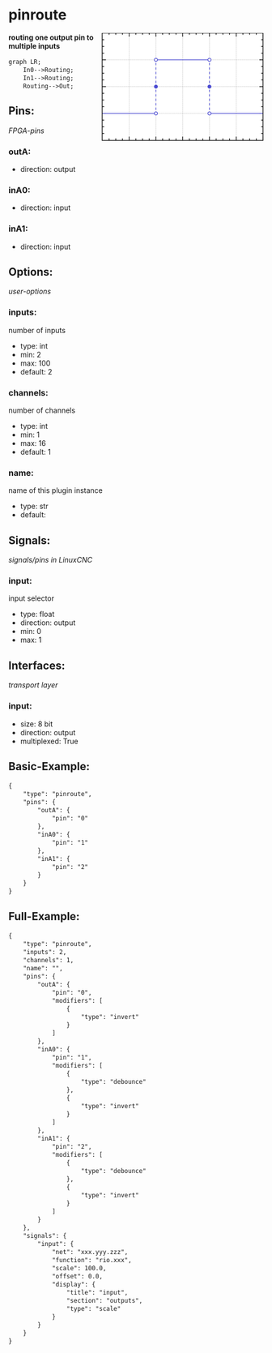 # pinroute

<img align="right" width="320" src="image.png">

**routing one output pin to multiple inputs**

```mermaid
graph LR;
    In0-->Routing;
    In1-->Routing;
    Routing-->Out;
```

## Pins:
*FPGA-pins*
### outA:

 * direction: output

### inA0:

 * direction: input

### inA1:

 * direction: input


## Options:
*user-options*
### inputs:
number of inputs

 * type: int
 * min: 2
 * max: 100
 * default: 2

### channels:
number of channels

 * type: int
 * min: 1
 * max: 16
 * default: 1

### name:
name of this plugin instance

 * type: str
 * default: 


## Signals:
*signals/pins in LinuxCNC*
### input:
input selector

 * type: float
 * direction: output
 * min: 0
 * max: 1


## Interfaces:
*transport layer*
### input:

 * size: 8 bit
 * direction: output
 * multiplexed: True


## Basic-Example:
```
{
    "type": "pinroute",
    "pins": {
        "outA": {
            "pin": "0"
        },
        "inA0": {
            "pin": "1"
        },
        "inA1": {
            "pin": "2"
        }
    }
}
```

## Full-Example:
```
{
    "type": "pinroute",
    "inputs": 2,
    "channels": 1,
    "name": "",
    "pins": {
        "outA": {
            "pin": "0",
            "modifiers": [
                {
                    "type": "invert"
                }
            ]
        },
        "inA0": {
            "pin": "1",
            "modifiers": [
                {
                    "type": "debounce"
                },
                {
                    "type": "invert"
                }
            ]
        },
        "inA1": {
            "pin": "2",
            "modifiers": [
                {
                    "type": "debounce"
                },
                {
                    "type": "invert"
                }
            ]
        }
    },
    "signals": {
        "input": {
            "net": "xxx.yyy.zzz",
            "function": "rio.xxx",
            "scale": 100.0,
            "offset": 0.0,
            "display": {
                "title": "input",
                "section": "outputs",
                "type": "scale"
            }
        }
    }
}
```
